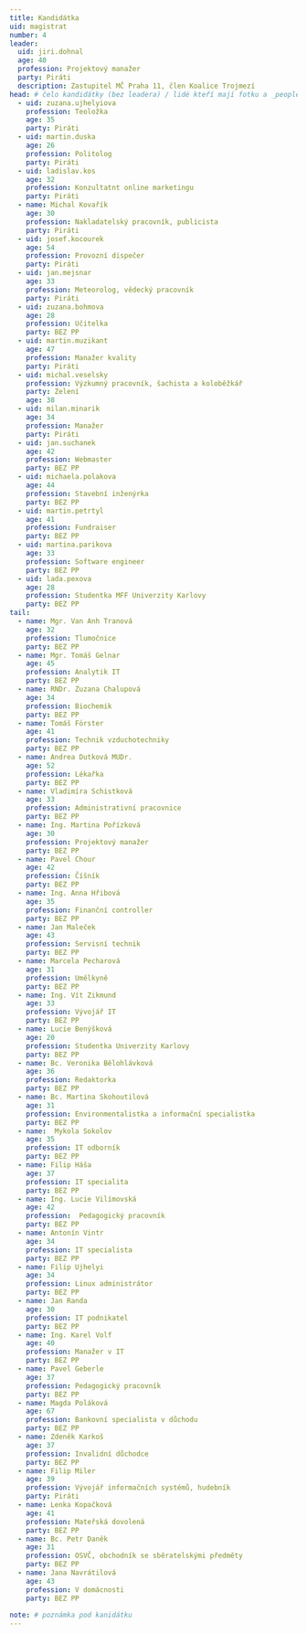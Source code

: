 ```yaml
---
title: Kandidátka
uid: magistrat
number: 4
leader:
  uid: jiri.dohnal
  age: 40
  profession: Projektový manažer
  party: Piráti
  description: Zastupitel MČ Praha 11, člen Koalice Trojmezí
head: # čelo kandidátky (bez leadera) / lidé kteří mají fotku a _people/jmeno.md
  - uid: zuzana.ujhelyiova
    profession: Teoložka
    age: 35
    party: Piráti
  - uid: martin.duska
    age: 26
    profession: Politolog
    party: Piráti  
  - uid: ladislav.kos
    age: 32
    profession: Konzultatnt online marketingu
    party: Piráti
  - name: Michal Kovařík
    age: 30
    profession: Nakladatelský pracovník, publicista
    party: Piráti  
  - uid: josef.kocourek
    age: 54
    profession: Provozní dispečer
    party: Piráti
  - uid: jan.mejsnar
    age: 33
    profession: Meteorolog, vědecký pracovník
    party: Piráti
  - uid: zuzana.bohmova
    age: 28
    profession: Učitelka
    party: BEZ PP    
  - uid: martin.muzikant
    age: 47 
    profession: Manažer kvality
    party: Piráti 
  - uid: michal.veselsky
    profession: Výzkumný pracovník, šachista a koloběžkář
    party: Zelení
    age: 38
  - uid: milan.minarik
    age: 34
    profession: Manažer
    party: Piráti 
  - uid: jan.suchanek
    age: 42
    profession: Webmaster
    party: BEZ PP
  - uid: michaela.polakova
    age: 44
    profession: Stavební inženýrka
    party: BEZ PP
  - uid: martin.petrtyl
    age: 41
    profession: Fundraiser
    party: BEZ PP    
  - uid: martina.parikova
    age: 33
    profession: Software engineer
    party: BEZ PP    
  - uid: lada.pexova
    age: 28
    profession: Studentka MFF Univerzity Karlovy
    party: BEZ PP        
tail: 
  - name: Mgr. Van Anh Tranová
    age: 32
    profession: Tlumočnice
    party: BEZ PP    
  - name: Mgr. Tomáš Gelnar
    age: 45
    profession: Analytik IT
    party: BEZ PP    
  - name: RNDr. Zuzana Chalupová
    age: 34
    profession: Biochemik
    party: BEZ PP    
  - name: Tomáš Förster
    age: 41
    profession: Technik vzduchotechniky
    party: BEZ PP    
  - name: Andrea Dutková MUDr.
    age: 52
    profession: Lékařka
    party: BEZ PP    
  - name: Vladimíra Schistková
    age: 33
    profession: Administrativní pracovnice
    party: BEZ PP    
  - name: Ing. Martina Pořízková
    age: 30
    profession: Projektový manažer
    party: BEZ PP    
  - name: Pavel Chour
    age: 42
    profession: Číšník
    party: BEZ PP    
  - name: Ing. Anna Hřibová
    age: 35
    profession: Finanční controller
    party: BEZ PP    
  - name: Jan Maleček
    age: 43
    profession: Servisní technik
    party: BEZ PP    
  - name: Marcela Pecharová
    age: 31
    profession: Umělkyně
    party: BEZ PP    
  - name: Ing. Vít Zikmund
    age: 33
    profession: Vývojář IT
    party: BEZ PP    
  - name: Lucie Benýšková
    age: 20
    profession: Studentka Univerzity Karlovy
    party: BEZ PP    
  - name: Bc. Veronika Bělohlávková
    age: 36
    profession: Redaktorka
    party: BEZ PP    
  - name: Bc. Martina Skohoutilová
    age: 31
    profession: Environmentalistka a informační specialistka
    party: BEZ PP    
  - name:  Mykola Sokolov
    age: 35
    profession: IT odborník
    party: BEZ PP    
  - name: Filip Háša
    age: 37
    profession: IT specialita
    party: BEZ PP    
  - name: Ing. Lucie Vilímovská
    age: 42
    profession:  Pedagogický pracovník
    party: BEZ PP    
  - name: Antonín Vintr
    age: 34
    profession: IT specialista
    party: BEZ PP    
  - name: Filip Ujhelyi
    age: 34
    profession: Linux administrátor
    party: BEZ PP    
  - name: Jan Randa
    age: 30
    profession: IT podnikatel
    party: BEZ PP    
  - name: Ing. Karel Volf
    age: 40
    profession: Manažer v IT
    party: BEZ PP    
  - name: Pavel Geberle
    age: 37
    profession: Pedagogický pracovník
    party: BEZ PP    
  - name: Magda Poláková
    age: 67
    profession: Bankovní specialista v důchodu
    party: BEZ PP    
  - name: Zdeněk Karkoš
    age: 37
    profession: Invalidní důchodce
    party: BEZ PP   
  - name: Filip Miler
    age: 39
    profession: Vývojář informačních systémů, hudebník
    party: Piráti    
  - name: Lenka Kopačková
    age: 41
    profession: Mateřská dovolená
    party: BEZ PP    
  - name: Bc. Petr Daněk
    age: 31
    profession: OSVČ, obchodník se sběratelskými předměty
    party: BEZ PP    
  - name: Jana Navrátilová
    age: 43 
    profession: V domácnosti
    party: BEZ PP
 
note: # poznámka pod kanidátku
---
```

